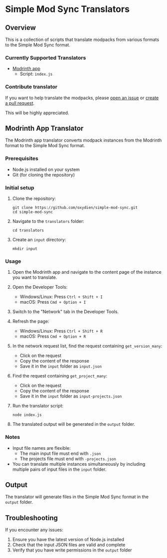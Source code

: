 # Simple Mod Sync Translators

## Overview

This is a collection of scripts that translate modpacks from various formats to the Simple Mod Sync format. 

### Currently Supported Translators

- [Modrinth app](#modrinth-app-translator)
    - Script: `index.js`

### Contribute translator

If you want to help translate the modpacks, please [open an issue](https://github.com/oxydien/simple-mod-sync/issues/new) or [create a pull request](https://github.com/oxydien/simple-mod-sync/pulls).

This will be highly appreciated.

## Modrinth App Translator

The Modrinth app translator converts modpack instances from the Modrinth format to the Simple Mod Sync format.

### Prerequisites

- Node.js installed on your system
- Git (for cloning the repository)

### Initial setup

1. Clone the repository:
   ```
   git clone https://github.com/oxydien/simple-mod-sync.git
   cd simple-mod-sync
   ```

2. Navigate to the `translators` folder:
   ```
   cd translators
   ```

3. Create an `input` directory:
   ```
   mkdir input
   ```

### Usage

1. Open the Modrinth app and navigate to the content page of the instance you want to translate.

2. Open the Developer Tools:
    - Windows/Linux: Press `Ctrl + Shift + I`
    - macOS: Press `Cmd + Option + I`

3. Switch to the "Network" tab in the Developer Tools.

4. Refresh the page:
    - Windows/Linux: Press `Ctrl + Shift + R`
    - macOS: Press `Cmd + Option + R`

5. In the network request list, find the request containing `get_version_many`:
    - Click on the request
    - Copy the content of the response
    - Save it in the `input` folder as `input.json`

6. Find the request containing `get_project_many`:
    - Click on the request
    - Copy the content of the response
    - Save it in the `input` folder as `input-projects.json`

7. Run the translator script:
   ```
   node index.js
   ```

8. The translated output will be generated in the `output` folder.

### Notes

- Input file names are flexible:
    - The main input file must end with `.json`
    - The projects file must end with `-projects.json`
- You can translate multiple instances simultaneously by including multiple pairs of input files in the `input` folder.

## Output

The translator will generate files in the Simple Mod Sync format in the `output` folder.

## Troubleshooting

If you encounter any issues:
1. Ensure you have the latest version of Node.js installed
2. Check that the input JSON files are valid and complete
3. Verify that you have write permissions in the `output` folder
